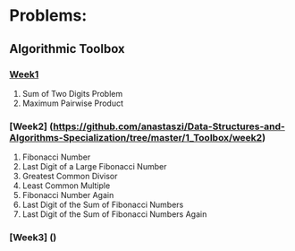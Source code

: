 # Problems:

## Algorithmic Toolbox

### [Week1](https://github.com/anastaszi/Data-Structures-and-Algorithms-Specialization/tree/master/1_Toolbox/week1)

1. Sum of Two Digits Problem
2. Maximum Pairwise Product

### [Week2] (https://github.com/anastaszi/Data-Structures-and-Algorithms-Specialization/tree/master/1_Toolbox/week2)

1. Fibonacci Number
2. Last Digit of a Large Fibonacci Number
3. Greatest Common Divisor
4. Least Common Multiple
5. Fibonacci Number Again
6. Last Digit of the Sum of Fibonacci Numbers
7. Last Digit of the Sum of Fibonacci Numbers Again

### [Week3] ()
